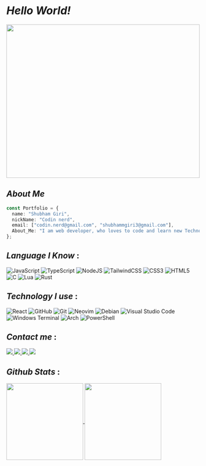 # _Hello World!_

<a href="#">
    <img src="https://cdn.dribbble.com/users/1201592/screenshots/9078494/media/422a760a51cef7de2fa3db9daf697853.gif" height='400px' width='100%'>
</a>

## _About Me_

```ts
const Portfolio = {
  name: "Shubham Giri",
  nickName: "Codin nerd",
  email: ["codin.nerd@gmail.com", "shubhammgiri3@gmail.com"],
  About_Me: "I am web developer, who loves to code and learn new Technology",
};
```

## _Language I Know_ :

![JavaScript](https://img.shields.io/badge/javascript-%23323330.svg?style=for-the-badge&logo=javascript&logoColor=%23F7DF1E)
![TypeScript](https://img.shields.io/badge/typescript-%23007ACC.svg?style=for-the-badge&logo=typescript&logoColor=white)
![NodeJS](https://img.shields.io/badge/node.js-6DA55F?style=for-the-badge&logo=node.js&logoColor=white)
![TailwindCSS](https://img.shields.io/badge/tailwindcss-%2338B2AC.svg?style=for-the-badge&logo=tailwind-css&logoColor=white)
![CSS3](https://img.shields.io/badge/css3-%231572B6.svg?style=for-the-badge&logo=css3&logoColor=white)
![HTML5](https://img.shields.io/badge/html5-%23E34F26.svg?style=for-the-badge&logo=html5&logoColor=white)
![C](https://img.shields.io/badge/c-%2300599C.svg?style=for-the-badge&logo=c&logoColor=white)
![Lua](https://img.shields.io/badge/lua-%232C2D72.svg?style=for-the-badge&logo=lua&logoColor=white)
![Rust](https://img.shields.io/badge/rust)

## _Technology I use_ :

![React](https://img.shields.io/badge/react-%2320232a.svg?style=for-the-badge&logo=react&logoColor=%2361DAFB)
![GitHub](https://img.shields.io/badge/github-%23121011.svg?style=for-the-badge&logo=github&logoColor=white)
![Git](https://img.shields.io/badge/git-%23F05033.svg?style=for-the-badge&logo=git&logoColor=white)
![Neovim](https://img.shields.io/badge/NeoVim-%2357A143.svg?&style=for-the-badge&logo=neovim&logoColor=white)
![Debian](https://img.shields.io/badge/Debian-A81D33?style=for-the-badge&logo=debian&logoColor=white)
![Visual Studio Code](https://img.shields.io/badge/Visual%20Studio%20Code-0078d7.svg?style=for-the-badge&logo=visual-studio-code&logoColor=white)
![Windows Terminal](https://img.shields.io/badge/Windows%20Terminal-%234D4D4D.svg?style=for-the-badge&logo=windows-terminal&logoColor=white)
![Arch](https://img.shields.io/badge/Artix_Linux-10A0CC?style=for-the-badge&logo=artix-linux&logoColor=white)
![PowerShell](https://img.shields.io/badge/PowerShell-%235391FE.svg?style=for-the-badge&logo=powershell&logoColor=white)

## _Contact me_ :

<a href="https://www.instagram.com/shubhamm1215">
    <img src="https://img.shields.io/badge/Instagram-%23E4405F.svg?style=for-the-badge&logo=Instagram&logoColor=white">
</a>

<a href="https://twitter.com/codin_nerd">
    <img src="https://img.shields.io/badge/Twitter-%231DA1F2.svg?style=for-the-badge&logo=Twitter&logoColor=white">
</a>

<a href="https://www.github.com/xshubhamg">
    <img src="https://img.shields.io/badge/Github-%23121011.svg?style=for-the-badge&logo=Github&logoColor=white">
</a>

<a href="shubhammgiri3@gmail.com">
    <img src="https://img.shields.io/badge/Gmail-D14836?style=for-the-badge&logo=gmail&logoColor=white">
</a>

## _Github Stats_ :

<a href="https://github.com/xshubhamg/github-readme-stats">
  <img height=200 align="center" src="https://github-readme-stats.vercel.app/api?username=xshubhamg" />
</a>
<a href="https://github.com/xshubhamg/convoychat">
  <img height=200 align="center" src="https://github-readme-stats.vercel.app/api/top-langs?username=xshubhamg&layout=compact&langs_count=8&card_width=320" />
</a>
